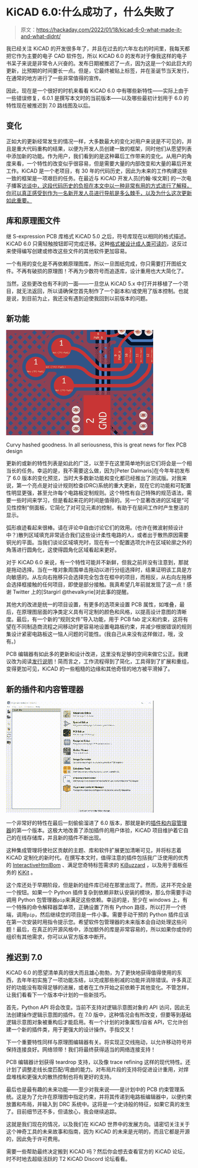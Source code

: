 # KiCAD 6.0:什么成功了，什么失败了

> 原文：<https://hackaday.com/2022/01/18/kicad-6-0-what-made-it-and-what-didnt/>

我已经关注 KiCAD 的开发很多年了，并且在过去的六年左右的时间里，我每天都把它作为主要的电子 CAD 软件包，所以 KiCAD 6.0 的发布对于像我这样的电子书呆子来说是非常令人兴奋的。发布日期被推迟了一点，因为这是一个如此巨大的更新，比预期的时间要长一点。但是，它最终被贴上标签，并在圣诞节当天发行，在通常的地方进行了一些非常值得的宣传。

因此，现在是一个很好的时机来看看 KiCAD 6.0 中有哪些新特性——实际上由于一些错误修复，6.0.1 是撰写本文时的当前版本——以及哪些最初计划用于 6.0 的特性现在被推迟到 7.0 路线图及以后。

## 变化

正如大的更新经常发生的情况一样，大多数最大的变化对用户来说是不可见的，并且是重大代码重构的结果，以便为开发人员创建一致的框架，同时他们从愿望列表中添加新的功能。作为用户，我们看到的是这种幕后工作带来的变化。从用户的角度来看，一个特性的改变似乎很容易，但是需要大量的内部改变和大量的幕后开发工作。KiCAD 是一个老项目，有 30 年的代码历史，因此为未来的工作构建这些一致的框架是一项艰巨的任务。在最近与 KiCAD 开发人员[约翰·埃文斯] 的一次电子播客[访谈中，这段代码历史的负担在本文中以一种非常有用的方式进行了解释，你可以真正感受到作为一名新开发人员进行导航是多么棘手，以及为什么这次更新如此重要。](https://contextualelectronics.com/cep014-moving-to-kicad-v6-with-jon-evans/)

## 库和原理图文件

继 S-expression PCB 库格式 KiCAD 5.0 之后，符号库现在以相同的格式描述。KiCAD 6.0 只需轻触按钮即可完成迁移。这种[格式被设计成人类可读的](https://dev-docs.kicad.org/en/file-formats/sexpr-schematic/)，这反过来使得编写创建或修改这些文件的其他软件更加容易。

一个有用的变化是不再依赖原理图库，所以一旦图纸完成，你只需要打开图纸文件。不再有破损的原理图！不再为少数符号而追逐库，设计重用也大大简化了。

当然，这些更改也有不利的一面——一旦您从 KiCAD 5.x 中打开并移植了一个项目，就无法返回，所以请确保您首先制作了一个副本和/或使用了版本控制。也就是说，到目前为止，我还没有遇到迫使我回到以前版本的问题。

## 新功能

[![](img/f476c1873dcc5d7ab6de031be74a16c0.png)](https://hackaday.com/wp-content/uploads/2022/01/pcb_hatched_and_rounded.png)

Curvy hashed goodness. In all seriousness, this is great news for flex PCB design

更新的或新的特性列表是如此的广泛，以至于在这里简单地列出它们将会是一个相当长的任务。幸运的是，我不需要这么做，因为[Peter Dalmaris]在今年年初发布了 6.0 版本的变化预览，当时大多数新功能和变化都已经推出了测试版。对我来说，第一个亮点是对设计规则检查(DRC)系统的重大更新，现在它的功能和可配置性明显更强，甚至允许每个电路板定制规则。这个特性有自己特殊的规范语法，需要一些时间来学习，但是看起来花的时间是值得的。另一个显著改进的区域是“可见性控制”侧面板，它简化了对可见元素的控制，有助于在层间工作时产生整洁的显示。

弧形痕迹看起来很棒。请在评论中自由讨论它们的效用。(也许在微波射频设计中？)散列区域填充非常适合我们这些设计柔性电路的人，或者出于散热原因需要铜光的平面。当我们谈论区域填充时，现在有一个配置选项允许在区域轮廓之外的角落进行圆角化，这使得圆角化区域看起来更好。

对于 KiCAD 6.0 来说，有一个特性可能并不新鲜，但我之前并没有注意到，那就是拖动选择。当在一堆对象周围单击拖动以进行分组选择时，结果证明该工具是方向敏感的。从左向右拖移只会选择完全包含在框中的项目，而相反，从右向左拖移会选择框接触的任何项目，即使是部分接触。我真希望几年前就发现了这一点！感谢 Twitter 上的[Stargirl @thevalkyrie]对此事的提醒。

其他大的改进是统一的项目设置，有更多的选项来设置 PCB 属性，如堆叠，最后，在原理图层面的净类定义具有可定制的颜色和风格，以提高设计意图的清晰度。最后，有一个新的“规则文件”导入功能，用于 PCB fab 定义和约束，这将有望在不同制造商流程之间移动时更容易地设置电路板约束，并减少根据错误的规则集设计紧密电路板这一恼人问题的可能性。(我自己从来没有这样做过，哦，没有。)

PCB 编辑器有如此多的更新和设计改进，这里没有足够的空间来做它公正。我建议改为阅读[发行说明](https://www.kicad.org/blog/2021/12/KiCad-6.0.0-Release/)！简而言之，工作流程得到了简化，工具得到了扩展和重组，变得更加可见，KiCAD 的一些粗糙的边缘和其他奇怪的地方被平滑掉了。

## 新的插件和内容管理器

[![](img/a146ea6ab54da7d8b0022877776ca5fa.png)](https://hackaday.com/wp-content/uploads/2022/01/pcm-demo.gif)

一个非常好的特性在最后一刻偷偷溜进了 6.0 版本，那就是新的[插件和内容管理器](https://www.kicad.org/blog/2021/12/Development-Highlight-Third-Party-Content-Improvements/)的第一个版本。这极大地改善了添加插件的用户体验，KiCAD 项目维护着它自己的在线存储库，并且新的插件不断出现。

这种集成管理将使社区贡献的主题、库和软件扩展更加清晰可见，并将标志着 KiCAD 定制化的新时代。在撰写本文时，值得注意的插件包括我广泛使用的优秀的 [InteractiveHtmlBom](https://github.com/openscopeproject/InteractiveHtmlBom) 、满足您奇特标签需求的 [KiBuzzard](https://github.com/gregdavill/KiBuzzard) ，以及用于面板任务的 [KiKit](https://github.com/yaqwsx/KiKit) 。

这个库还处于早期阶段，但是新的组件库已经在那里出现了。然而，这并不完全是一个按钮。如果一个 Python 插件复杂到依赖非默认安装的模块，那么你需要手动调用 Python 包管理器`pip`来满足这些依赖。幸运的是，至少在 windows 上，有一个特殊的命令解释器菜单项，正确设置了所有 Python 路径，所以打开一个终端，调用`pip`，然后继续您的项目是一件小事。需要手动干预的 Python 插件应该在第一次安装时用指令提示您。希望软件包管理器的未来版本会自动处理这些问题！最后，在真正的开源风格中，添加额外的库是非常容易的，所以如果你或你的组织有其他需求，你可以从官方版本中断开。

## 推迟到 7.0

KiCAD 6.0 的愿望清单真的很大而且雄心勃勃，为了更快地获得值得使用的东西，去年年初实施了一项功能冻结，以完成那些削减的功能并消除错误。许多真正好的功能没有取得足够的进展，或者在工作开始之前依赖于其他变化。不管怎样，让我们看看下一个版本中计划的一些新技巧。

首先，Python API 将会改变。当前不支持对逻辑示意图对象的 API 访问，因此无法创建操作逻辑示意图的插件。在 7.0 版中，这种情况会有所改变，但要等到基础逻辑示意图对象被重构后才能启用。有一个计划的对象属性/自省 API，它允许创建一个新的插件类，用于更强大的设计操作。手指交叉！

下一个重要特性同样与原理图编辑器有关。将实现正交线拖动，以允许移动符号并保持连接良好。网络领带！我们将最终获得适当的网络连接支持！

PCB 编辑器计划获得 teardrop 支持，以及像 trace refining 这样的现代特性。还计划了调整走线长度匹配/弯曲的能力。对布局片段的支持将促进设计重用，对焊盘堆栈和更强大的散热控制也将有更好的支持。

最后也是最有趣的未来功能——至少对我来说——是计划中的 PCB 约束管理系统。这是为了允许在原理图中指定约束，并将其传递到电路板编辑器中，以便约束放置和布局，并输入到 DRC 系统中。这将是一个史诗般的特征，如果它真的发生了。目前细节还不多，但请放心，我会继续追踪。

这就是我们现在的情况，以及我们在 KiCAD 世界中的发展方向。请密切关注关于这个神奇工具的未来故事和指南，因为 KiCAD 的未来是光明的，而且它都是开源的，因此免于许可费用。

需要一些帮助最终决定搬到 KiCAD 吗？然后你会想去查看官方的 KiCAD 论坛，时不时地去超级活跃的 T2 KiCAD Discord 论坛看看。